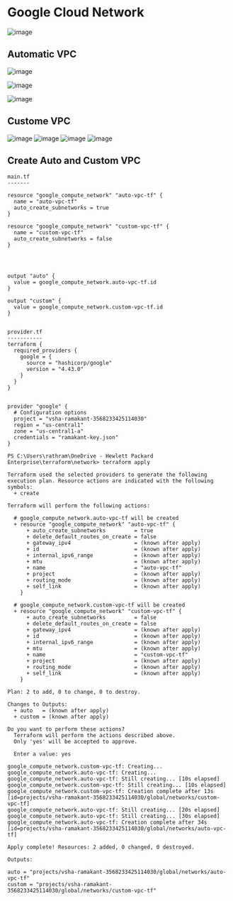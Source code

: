 Google Cloud Network
====================
![image](https://user-images.githubusercontent.com/53966749/202083912-3c375317-420e-4906-a5e4-0a78756207c5.png)

Automatic VPC
--------------
![image](https://user-images.githubusercontent.com/53966749/202085842-8f8a75cc-4628-4572-a88b-ffbcc9d1daae.png)

![image](https://user-images.githubusercontent.com/53966749/202087382-35ab65a7-fc88-490f-9afb-c7e1e1145eb3.png)

![image](https://user-images.githubusercontent.com/53966749/202087445-1490c7dd-1325-46ea-bd35-4529ed76c847.png)


Custome VPC
-----------
![image](https://user-images.githubusercontent.com/53966749/202088244-1cc246af-81a5-4571-ac85-fac667eb618c.png)
![image](https://user-images.githubusercontent.com/53966749/202088313-df6297ca-334c-4bc3-aa10-93f80c7be19f.png)
![image](https://user-images.githubusercontent.com/53966749/202088477-568f5f01-bafe-46d6-a5df-5d45bac7a1e9.png)
![image](https://user-images.githubusercontent.com/53966749/202088516-0f97f527-f704-4ca1-a848-9db1a5f1f28e.png)


Create Auto and Custom VPC
--------------------------
```
main.tf
-------

resource "google_compute_network" "auto-vpc-tf" {
  name = "auto-vpc-tf"
  auto_create_subnetworks = true
}

resource "google_compute_network" "custom-vpc-tf" {
  name = "custom-vpc-tf"
  auto_create_subnetworks = false
}




output "auto" {
  value = google_compute_network.auto-vpc-tf.id
}

output "custom" {
  value = google_compute_network.custom-vpc-tf.id
}


provider.tf
-----------
terraform {
  required_providers {
    google = {
      source = "hashicorp/google"
      version = "4.43.0"
    }
  }
}


provider "google" {
  # Configuration options
  project = "vsha-ramakant-3568233425114030"
  region = "us-central1"
  zone = "us-central1-a"
  credentials = "ramakant-key.json"
}

PS C:\Users\rathram\OneDrive - Hewlett Packard Enterprise\terraform\network> terraform apply

Terraform used the selected providers to generate the following execution plan. Resource actions are indicated with the following symbols:
  + create

Terraform will perform the following actions:

  # google_compute_network.auto-vpc-tf will be created
  + resource "google_compute_network" "auto-vpc-tf" {
      + auto_create_subnetworks         = true
      + delete_default_routes_on_create = false
      + gateway_ipv4                    = (known after apply)
      + id                              = (known after apply)
      + internal_ipv6_range             = (known after apply)
      + mtu                             = (known after apply)
      + name                            = "auto-vpc-tf"
      + project                         = (known after apply)
      + routing_mode                    = (known after apply)
      + self_link                       = (known after apply)
    }

  # google_compute_network.custom-vpc-tf will be created
  + resource "google_compute_network" "custom-vpc-tf" {
      + auto_create_subnetworks         = false
      + delete_default_routes_on_create = false
      + gateway_ipv4                    = (known after apply)
      + id                              = (known after apply)
      + internal_ipv6_range             = (known after apply)
      + mtu                             = (known after apply)
      + name                            = "custom-vpc-tf"
      + project                         = (known after apply)
      + routing_mode                    = (known after apply)
      + self_link                       = (known after apply)
    }

Plan: 2 to add, 0 to change, 0 to destroy.

Changes to Outputs:
  + auto   = (known after apply)
  + custom = (known after apply)

Do you want to perform these actions?
  Terraform will perform the actions described above.
  Only 'yes' will be accepted to approve.

  Enter a value: yes

google_compute_network.custom-vpc-tf: Creating...
google_compute_network.auto-vpc-tf: Creating...
google_compute_network.auto-vpc-tf: Still creating... [10s elapsed]
google_compute_network.custom-vpc-tf: Still creating... [10s elapsed]
google_compute_network.custom-vpc-tf: Creation complete after 13s [id=projects/vsha-ramakant-3568233425114030/global/networks/custom-vpc-tf]
google_compute_network.auto-vpc-tf: Still creating... [20s elapsed]
google_compute_network.auto-vpc-tf: Still creating... [30s elapsed]
google_compute_network.auto-vpc-tf: Creation complete after 34s [id=projects/vsha-ramakant-3568233425114030/global/networks/auto-vpc-tf]

Apply complete! Resources: 2 added, 0 changed, 0 destroyed.

Outputs:

auto = "projects/vsha-ramakant-3568233425114030/global/networks/auto-vpc-tf"
custom = "projects/vsha-ramakant-3568233425114030/global/networks/custom-vpc-tf"

```
